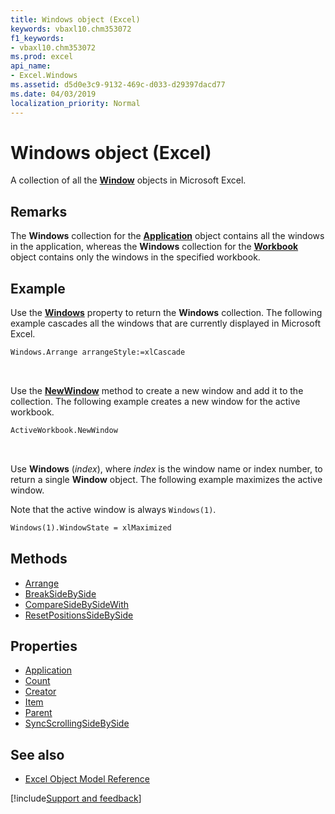 ```yaml
---
title: Windows object (Excel)
keywords: vbaxl10.chm353072
f1_keywords:
- vbaxl10.chm353072
ms.prod: excel
api_name:
- Excel.Windows
ms.assetid: d5d0e3c9-9132-469c-d033-d29397dacd77
ms.date: 04/03/2019
localization_priority: Normal
---
```



# Windows object (Excel)

A collection of all the **[Window](Excel.Window.md)** objects in Microsoft Excel.


## Remarks

The **Windows** collection for the **[Application](Excel.Application(object).md)** object contains all the windows in the application, whereas the **Windows** collection for the **[Workbook](Excel.Workbook.md)** object contains only the windows in the specified workbook.


## Example

Use the **[Windows](excel.application.windows.md)** property to return the **Windows** collection. The following example cascades all the windows that are currently displayed in Microsoft Excel.

```vb
Windows.Arrange arrangeStyle:=xlCascade
```

<br/>

Use the **[NewWindow](Excel.Window.NewWindow.md)** method to create a new window and add it to the collection. The following example creates a new window for the active workbook.

```vb
ActiveWorkbook.NewWindow
```

<br/>

Use **Windows** (_index_), where _index_ is the window name or index number, to return a single **Window** object. The following example maximizes the active window.

Note that the active window is always `Windows(1)`.

```vb
Windows(1).WindowState = xlMaximized
```


## Methods

- [Arrange](Excel.Windows.Arrange.md)
- [BreakSideBySide](Excel.Windows.BreakSideBySide.md)
- [CompareSideBySideWith](Excel.Windows.CompareSideBySideWith.md)
- [ResetPositionsSideBySide](Excel.Windows.ResetPositionsSideBySide.md)

## Properties

- [Application](Excel.Windows.Application.md)
- [Count](Excel.Windows.Count.md)
- [Creator](Excel.Windows.Creator.md)
- [Item](Excel.Windows.Item.md)
- [Parent](Excel.Windows.Parent.md)
- [SyncScrollingSideBySide](Excel.Windows.SyncScrollingSideBySide.md)


## See also

- [Excel Object Model Reference](overview/Excel/object-model.md)

[!include[Support and feedback](~/includes/feedback-boilerplate.md)]
